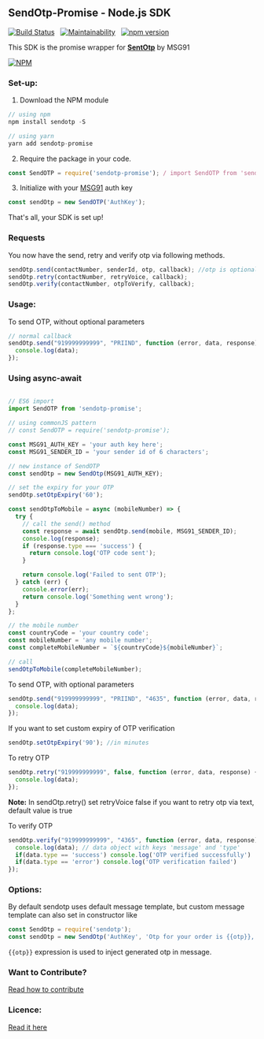 ## SendOtp-Promise - Node.js SDK

[![Build Status](https://travis-ci.org/ashokdey/sendotp-promise.svg?branch=master)](https://travis-ci.org/ashokdey/sendotp-promise) &nbsp; [![Maintainability](https://api.codeclimate.com/v1/badges/a68b653ec5036055e058/maintainability)](https://codeclimate.com/github/ashokdey/sendotp-promise/maintainability) &nbsp; [![npm version](https://badge.fury.io/js/sendotp-promise.svg)](https://badge.fury.io/js/sendotp-promise)

This SDK is the promise wrapper for **[SentOtp](https://github.com/MSG91/sendotp-node)** by MSG91

[![NPM](https://nodei.co/npm/sendotp-promise.png)](https://nodei.co/npm/sendotp-promise/)

### Set-up:

1. Download the NPM module
```javascript
// using npm
npm install sendotp -S

// using yarn
yarn add sendotp-promise
```
2. Require the package in your code.
```javascript
const SendOTP = require('sendotp-promise'); / import SendOTP from 'sendotp-promise';
```
3. Initialize with your [MSG91](https://msg91.com) auth key
```javascript
const sendOtp = new SendOTP('AuthKey');
```
That's all, your SDK is set up!

### Requests

You now have the send, retry and verify otp via following methods.
```javascript
sendOtp.send(contactNumber, senderId, otp, callback); //otp is optional if not sent it'll be generated automatically
sendOtp.retry(contactNumber, retryVoice, callback);
sendOtp.verify(contactNumber, otpToVerify, callback);
```

### Usage:

To send OTP, without optional parameters

```javascript
// normal callback
sendOtp.send("919999999999", "PRIIND", function (error, data, response) {
  console.log(data);
});

```

### Using async-await

```javascript

// ES6 import 
import SendOTP from 'sendotp-promise';

// using commonJS pattern
// const SendOTP = require('sendotp-promise');

const MSG91_AUTH_KEY = 'your auth key here';
const MSG91_SENDER_ID = 'your sender id of 6 characters';

// new instance of SendOTP
const sendOtp = new SendOtp(MSG91_AUTH_KEY);

// set the expiry for your OTP
sendOtp.setOtpExpiry('60');

const sendOtpToMobile = async (mobileNumber) => {
  try {
    // call the send() method
    const response = await sendOtp.send(mobile, MSG91_SENDER_ID);
    console.log(response);
    if (response.type === 'success') {
      return console.log('OTP code sent');
    }

    return console.log('Failed to sent OTP');
  } catch (err) {
    console.error(err);
    return console.log('Something went wrong');
  }
};

// the mobile number
const countryCode = 'your country code';
const mobileNumber = 'any mobile number';
const completeMobileNumber = `${countryCode}${mobileNumber}`;

// call 
sendOtpToMobile(completeMobileNumber);
```

To send OTP, with optional parameters
```javascript
sendOtp.send("919999999999", "PRIIND", "4635", function (error, data, response) {
  console.log(data);
});
```

If you want to set custom expiry of OTP verification  
```javascript
sendOtp.setOtpExpiry('90'); //in minutes
```

To retry OTP
```javascript
sendOtp.retry("919999999999", false, function (error, data, response) {
  console.log(data);
});
```
**Note:** In sendOtp.retry() set retryVoice false if you want to retry otp via text, default value is true

To verify OTP
```javascript
sendOtp.verify("919999999999", "4365", function (error, data, response) {
  console.log(data); // data object with keys 'message' and 'type'
  if(data.type == 'success') console.log('OTP verified successfully')
  if(data.type == 'error') console.log('OTP verification failed')
});
```

### Options:

By default sendotp uses default message template, but custom message template can also set in constructor like
```javascript
const SendOtp = require('sendotp');
const sendOtp = new SendOtp('AuthKey', 'Otp for your order is {{otp}}, please do not share it with anybody');
```

`{{otp}}` expression is used to inject generated otp in message.

### Want to Contribute? 
[Read how to contribute](./CONTRIBUTING.md)

### Licence:
[Read it here](./LICENSE)
